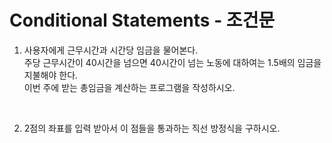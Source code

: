 # Conditional Statements - 조건문

1. 사용자에게 근무시간과 시간당 임금을 물어본다. 
<br>주당 근무시간이 40시간을 넘으면 40시간이 넘는 노동에 대하여는 1.5배의 임금을 지불해야 한다. 
<br>이번 주에 받는 총임금을 계산하는 프로그램을 작성하시오.
<br>

2.  2점의 좌표를 입력 받아서 이 점들을 통과하는 직선 방정식을 구하시오.